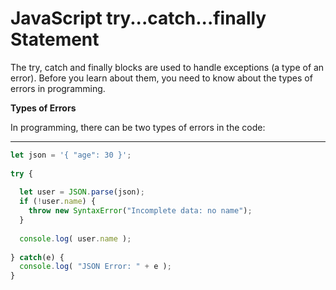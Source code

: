 # JavaScript try...catch...finally Statement

The try, catch and finally blocks are used to handle exceptions (a type of an error). Before you learn about them, you need to know about the types of errors in programming.

**Types of Errors**

In programming, there can be two types of errors in the code:

***

```js
let json = '{ "age": 30 }';
 
try {
 
  let user = JSON.parse(json); 
  if (!user.name) {
    throw new SyntaxError("Incomplete data: no name");
  }
 
  console.log( user.name );
 
} catch(e) {
  console.log( "JSON Error: " + e ); 
}
```
